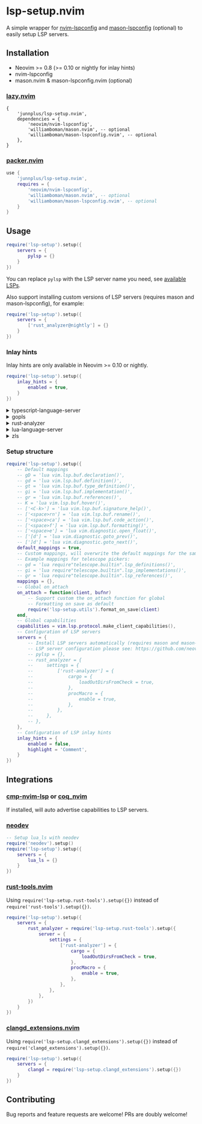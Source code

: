 # lsp-setup.nvim

A simple wrapper for [nvim-lspconfig](https://github.com/neovim/nvim-lspconfig) and [mason-lspconfig](https://github.com/williamboman/mason-lspconfig.nvim) (optional) to easily setup LSP servers.

## Installation

- Neovim >= 0.8 (>= 0.10 or nightly for inlay hints)
- nvim-lspconfig
- mason.nvim & mason-lspconfig.nvim (optional)

### [lazy.nvim](https://github.com/folke/lazy.nvim)

```
{
    'junnplus/lsp-setup.nvim',
    dependencies = {
        'neovim/nvim-lspconfig',
        'williamboman/mason.nvim', -- optional
        'williamboman/mason-lspconfig.nvim', -- optional
    },
}
```

### [packer.nvim](https://github.com/wbthomason/packer.nvim)

```lua
use {
    'junnplus/lsp-setup.nvim',
    requires = {
        'neovim/nvim-lspconfig',
        'williamboman/mason.nvim', -- optional
        'williamboman/mason-lspconfig.nvim', -- optional
    }
}
```

## Usage

```lua
require('lsp-setup').setup({
    servers = {
        pylsp = {}
    }
})
```

You can replace `pylsp` with the LSP server name you need, see [available LSPs](https://github.com/williamboman/mason-lspconfig.nvim#available-lsp-servers).

Also support installing custom versions of LSP servers (requires mason and mason-lspconfig), for example:

```lua
require('lsp-setup').setup({
    servers = {
        ['rust_analyzer@nightly'] = {}
    }
})
```

### Inlay hints

Inlay hints are only available in Neovim >= 0.10 or nightly.

```lua
require('lsp-setup').setup({
    inlay_hints = {
        enabled = true,
    }
})
```

<details>
<summary>typescript-language-server</summary>
https://github.com/typescript-language-server/typescript-language-server#inlay-hints-textdocumentinlayhint

```lua
require('lsp-setup').setup({
    servers = {
        tsserver = {
            settings = {
                typescript = {
                    inlayHints = {
                        includeInlayParameterNameHints = 'all',
                        includeInlayParameterNameHintsWhenArgumentMatchesName = false,
                        includeInlayFunctionParameterTypeHints = true,
                        includeInlayVariableTypeHints = true,
                        includeInlayVariableTypeHintsWhenTypeMatchesName = false,
                        includeInlayPropertyDeclarationTypeHints = true,
                        includeInlayFunctionLikeReturnTypeHints = true,
                        includeInlayEnumMemberValueHints = true,
                    }
                },
            }
        },
    }
})
```
</details>

<details>
<summary>gopls</summary>
https://github.com/golang/tools/blob/master/gopls/doc/inlayHints.md

```lua
require('lsp-setup').setup({
    servers = {
        gopls = {
            settings = {
                gopls = {
                    hints = {
                        rangeVariableTypes = true,
                        parameterNames = true,
                        constantValues = true,
                        assignVariableTypes = true,
                        compositeLiteralFields = true,
                        compositeLiteralTypes = true,
                        functionTypeParameters = true,
                    },
                },
            },
        },
    }
})
```
</details>

<details>
<summary>rust-analyzer</summary>
https://github.com/simrat39/rust-tools.nvim/wiki/Server-Configuration-Schema

```lua
require('lsp-setup').setup({
    servers = {
        rust_analyzer = {
            settings = {
                ['rust-analyzer'] = {
                    inlayHints = {
                        bindingModeHints = {
                            enable = false,
                        },
                        chainingHints = {
                            enable = true,
                        },
                        closingBraceHints = {
                            enable = true,
                            minLines = 25,
                        },
                        closureReturnTypeHints = {
                            enable = 'never',
                        },
                        lifetimeElisionHints = {
                            enable = 'never',
                            useParameterNames = false,
                        },
                        maxLength = 25,
                        parameterHints = {
                            enable = true,
                        },
                        reborrowHints = {
                            enable = 'never',
                        },
                        renderColons = true,
                        typeHints = {
                            enable = true,
                            hideClosureInitialization = false,
                            hideNamedConstructor = false,
                        },
                    }
                },
            },
        },
    }
})
```
</details>

<details>
<summary>
lua-language-server
</summary>
https://github.com/LuaLS/lua-language-server/wiki/Settings#hint

```lua
require('lsp-setup').setup({
    servers = {
        lua_ls = {
            settings = {
                Lua = {
                    hint = {
                        enable = false,
                        arrayIndex = "Auto",
                        await = true,
                        paramName = "All",
                        paramType = true,
                        semicolon = "SameLine",
                        setType = false,
                    },
                },
            },
        },
    }
})
```
</details>

<details>
<summary>zls</summary>
https://github.com/zigtools/zls

```lua
require('lsp-setup').setup({
    servers = {
        zls = {
            settings = {
                zls = {
                    enable_inlay_hints = true,
                    inlay_hints_show_builtin = true,
                    inlay_hints_exclude_single_argument = true,
                    inlay_hints_hide_redundant_param_names = false,
                    inlay_hints_hide_redundant_param_names_last_token = false,
                }
            }
        },
    }
})
```
</details>

### Setup structure

```lua
require('lsp-setup').setup({
    -- Default mappings
    -- gD = 'lua vim.lsp.buf.declaration()',
    -- gd = 'lua vim.lsp.buf.definition()',
    -- gt = 'lua vim.lsp.buf.type_definition()',
    -- gi = 'lua vim.lsp.buf.implementation()',
    -- gr = 'lua vim.lsp.buf.references()',
    -- K = 'lua vim.lsp.buf.hover()',
    -- ['<C-k>'] = 'lua vim.lsp.buf.signature_help()',
    -- ['<space>rn'] = 'lua vim.lsp.buf.rename()',
    -- ['<space>ca'] = 'lua vim.lsp.buf.code_action()',
    -- ['<space>f'] = 'lua vim.lsp.buf.formatting()',
    -- ['<space>e'] = 'lua vim.diagnostic.open_float()',
    -- ['[d'] = 'lua vim.diagnostic.goto_prev()',
    -- [']d'] = 'lua vim.diagnostic.goto_next()',
    default_mappings = true,
    -- Custom mappings, will overwrite the default mappings for the same key
    -- Example mappings for telescope pickers:
    -- gd = 'lua require"telescope.builtin".lsp_definitions()',
    -- gi = 'lua require"telescope.builtin".lsp_implementations()',
    -- gr = 'lua require"telescope.builtin".lsp_references()',
    mappings = {},
    -- Global on_attach
    on_attach = function(client, bufnr)
        -- Support custom the on_attach function for global
        -- Formatting on save as default
        require('lsp-setup.utils').format_on_save(client)
    end,
    -- Global capabilities
    capabilities = vim.lsp.protocol.make_client_capabilities(),
    -- Configuration of LSP servers 
    servers = {
        -- Install LSP servers automatically (requires mason and mason-lspconfig)
        -- LSP server configuration please see: https://github.com/neovim/nvim-lspconfig/blob/master/doc/server_configurations.md
        -- pylsp = {},
        -- rust_analyzer = {
        --     settings = {
        --         ['rust-analyzer'] = {
        --             cargo = {
        --                 loadOutDirsFromCheck = true,
        --             },
        --             procMacro = {
        --                 enable = true,
        --             },
        --         },
        --     },
        -- },
    },
    -- Configuration of LSP inlay hints
    inlay_hints = {
        enabled = false,
        highlight = 'Comment',
    }
})
```

## Integrations

### [cmp-nvim-lsp](https://github.com/hrsh7th/cmp-nvim-lsp) or [coq_nvim](https://github.com/ms-jpq/coq_nvim)

If installed, will auto advertise capabilities to LSP servers.

### [neodev](https://github.com/folke/neodev.nvim)

```lua
-- Setup lua_ls with neodev
require('neodev').setup()
require('lsp-setup').setup({
    servers = {
        lua_ls = {}
    }
})
```
### [rust-tools.nvim](https://github.com/simrat39/rust-tools.nvim)

Using `require('lsp-setup.rust-tools').setup({})` instead of `require('rust-tools').setup({})`.

```lua
require('lsp-setup').setup({
    servers = {
        rust_analyzer = require('lsp-setup.rust-tools').setup({
            server = {
                settings = {
                    ['rust-analyzer'] = {
                        cargo = {
                            loadOutDirsFromCheck = true,
                        },
                        procMacro = {
                            enable = true,
                        },
                    },
                },
            },
        })
    }
})
```

### [clangd_extensions.nvim](https://github.com/p00f/clangd_extensions.nvim)

Using `require('lsp-setup.clangd_extensions').setup({})` instead of `require('clangd_extensions').setup({})`.

```lua
require('lsp-setup').setup({
    servers = {
        clangd = require('lsp-setup.clangd_extensions').setup({})
    }
})
```

## Contributing

Bug reports and feature requests are welcome! PRs are doubly welcome!
